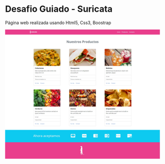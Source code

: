 # Desafio Guiado - Suricata

Página web realizada usando Html5, Css3, Boostrap

![Suricata](screenshot/zuricata.png)
